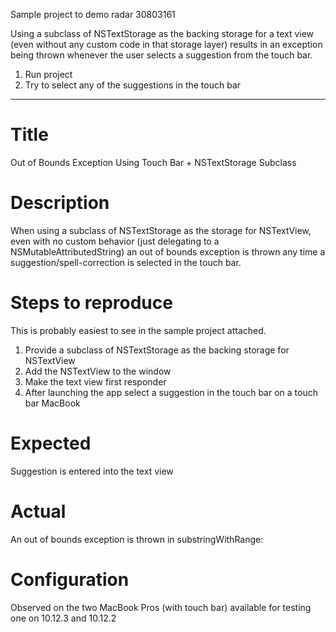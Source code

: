 Sample project to demo radar 30803161

Using a subclass of NSTextStorage as the backing storage for a text view (even without any custom code in that storage layer) results in an exception being thrown whenever the user selects a suggestion from the touch bar.

1. Run project
2. Try to select any of the suggestions in the touch bar

---

# Title

Out of Bounds Exception Using Touch Bar + NSTextStorage Subclass

# Description

When using a subclass of NSTextStorage as the storage for NSTextView, even with no custom behavior (just delegating to a NSMutableAttributedString) an out of bounds exception is thrown any time a suggestion/spell-correction is selected in the touch bar.

# Steps to reproduce

This is probably easiest to see in the sample project attached.

1. Provide a subclass of NSTextStorage as the backing storage for NSTextView
2. Add the NSTextView to the window
3. Make the text view first responder
4. After launching the app select a suggestion in the touch bar on a touch bar MacBook

# Expected

Suggestion is entered into the text view

# Actual

An out of bounds exception is thrown in substringWithRange:

# Configuration

Observed on the two MacBook Pros (with touch bar) available for testing one on 10.12.3 and 10.12.2
